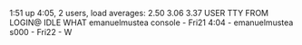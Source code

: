  1:51  up  4:05, 2 users, load averages: 2.50 3.06 3.37
USER     TTY      FROM              LOGIN@  IDLE WHAT
emanuelmustea console  -                Fri21    4:04 -
emanuelmustea s000     -                Fri22       - W
